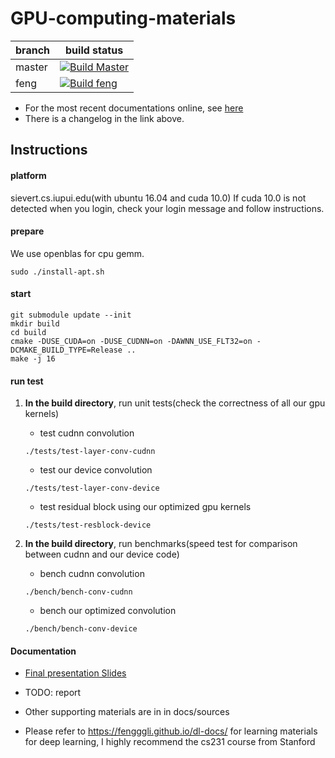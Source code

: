 # GPU-computing-materials

| branch | build status |
|--------|--------------|
| master | [![Build Master](https://travis-ci.com/fengggli/gpu-computing-materials.svg?token=21ngWpDjfcY4FxnxdNnA&branch=master)](https://travis-ci.com/fengggli/gpu-computing-materials) |
| feng | [![Build feng](https://travis-ci.com/fengggli/gpu-computing-materials.svg?token=21ngWpDjfcY4FxnxdNnA&branch=feng)](https://travis-ci.com/fengggli/gpu-computing-materials) |

* For the most recent documentations online, see [here](https://fengggli.github.io/gpu-computing-materials)
* There is a changelog in the link above.

## Instructions 

#### platform

sievert.cs.iupui.edu(with ubuntu 16.04 and cuda 10.0)
If cuda 10.0 is not detected when you login, check your login message and follow
instructions.

#### prepare
We use openblas for cpu gemm.
```
sudo ./install-apt.sh
```

#### start
```
git submodule update --init
mkdir build
cd build
cmake -DUSE_CUDA=on -DUSE_CUDNN=on -DAWNN_USE_FLT32=on -DCMAKE_BUILD_TYPE=Release .. 
make -j 16
```

#### run test
1. **In the build directory**, run unit tests(check the correctness of all our gpu kernels)
    * test cudnn convolution
    ```
    ./tests/test-layer-conv-cudnn
    ```
    
    * test our device convolution
    ```
    ./tests/test-layer-conv-device
    ```
    
    * test residual block using our optimized gpu kernels
    ```
    ./tests/test-resblock-device

    ```

2. **In the build directory**, run benchmarks(speed test for comparison between cudnn and our device code)

    * bench cudnn convolution
    ```
    ./bench/bench-conv-cudnn
    ```
    
    * bench our optimized convolution
    ```
    ./bench/bench-conv-device
    ```

#### Documentation
* [Final presentation Slides](https://github.com/fengggli/gpu-computing-materials/blob/test-speed-1-32/docs/Project%20Final%20Presentation.pdf)

* TODO: report 

* Other supporting materials are in in docs/sources

* Please refer to https://fengggli.github.io/dl-docs/ for learning materials for deep learning, I highly recommend the cs231 course from Stanford

